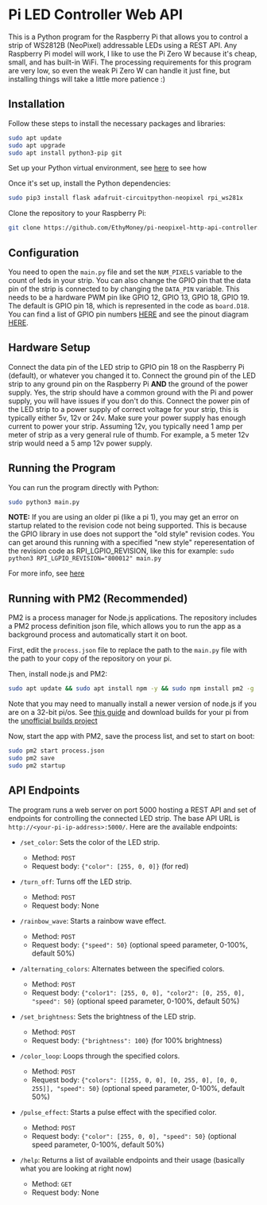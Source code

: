 # Pi LED Controller Web API

This is a Python program for the Raspberry Pi that allows you to control a strip of WS2812B (NeoPixel) addressable LEDs using a REST API. Any Raspberry Pi model will work, I like to use the Pi Zero W because it's cheap, small, and has built-in WiFi. The processing requirements for this program are very low, so even the weak Pi Zero W can handle it just fine, but installing things will take a little more patience :)

## Installation

Follow these steps to install the necessary packages and libraries:

```bash
sudo apt update
sudo apt upgrade
sudo apt install python3-pip git
```

Set up your Python virtual environment, see [here](https://learn.adafruit.com/circuitpython-on-raspberrypi-linux/installing-circuitpython-on-raspberry-pi#setup-virtual-environment-3157129) to see how

Once it's set up, install the Python dependencies:

```bash
sudo pip3 install flask adafruit-circuitpython-neopixel rpi_ws281x
```

Clone the repository to your Raspberry Pi:

```bash
git clone https://github.com/EthyMoney/pi-neopixel-http-api-controller.git
```

## Configuration

You need to open the `main.py` file and set the `NUM_PIXELS` variable to the count of leds in your strip. You can also change the GPIO pin that the data pin of the strip is connected to by changing the `DATA_PIN` variable. This needs to be a hardware PWM pin like GPIO 12, GPIO 13, GPIO 18, GPIO 19. The default is GPIO pin 18, which is represented in the code as `board.D18`. You can find a list of GPIO pin numbers [HERE](https://www.raspberrypi.com/documentation/computers/raspberry-pi.html#gpio-pins) and see the pinout diagram [HERE](https://www.raspberrypi.com/documentation/computers/raspberry-pi.html#gpio).

## Hardware Setup

Connect the data pin of the LED strip to GPIO pin 18 on the Raspberry Pi (default), or whatever you changed it to. Connect the ground pin of the LED strip to any ground pin on the Raspberry Pi **AND** the ground of the power supply. Yes, the strip should have a common ground with the Pi and power supply, you will have issues if you don't do this. Connect the power pin of the LED strip to a power supply of correct voltage for your strip, this is typically either 5v, 12v or 24v. Make sure your power supply has enough current to power your strip. Assuming 12v, you typically need 1 amp per meter of strip as a very general rule of thumb. For example, a 5 meter 12v strip would need a 5 amp 12v power supply.

## Running the Program

You can run the program directly with Python:
  
```bash
sudo python3 main.py
```

**NOTE:** If you are using an older pi (like a pi 1), you may get an error on startup related to the revision code not being supported. This is because the GPIO library in use does not support the "old style" revision codes. You can get around this running with a specified "new style" reperesentation of the revision code as RPI_LGPIO_REVISION, like this for example: `sudo python3 RPI_LGPIO_REVISION="800012" main.py`

For more info, see [here](https://rpi-lgpio.readthedocs.io/en/latest/differences.html#pi-revision)

## Running with PM2 (Recommended)

PM2 is a process manager for Node.js applications. The repository includes a PM2 process definition json file, which allows you to run the app as a background process and automatically start it on boot.

First, edit the `process.json` file to replace the path to the `main.py` file with the path to your copy of the repository on your pi.

Then, install node.js and PM2:

```bash
sudo apt update && sudo apt install npm -y && sudo npm install pm2 -g
```

Note that you may need to manually install a newer version of node.js if you are on a 32-bit pi/os. See [this guide](https://www.instructables.com/Install-Nodejs-and-Npm-on-Raspberry-Pi) and download builds for your pi from the [unofficial builds project](https://unofficial-builds.nodejs.org) 

Now, start the app with PM2, save the process list, and set to start on boot:

```bash
sudo pm2 start process.json
sudo pm2 save
sudo pm2 startup
```

## API Endpoints

The program runs a web server on port 5000 hosting a REST API and set of endpoints for controlling the connected LED strip. The base API URL is `http://<your-pi-ip-address>:5000/`. Here are the available endpoints:

- `/set_color`: Sets the color of the LED strip.
  - Method: `POST`
  - Request body: `{"color": [255, 0, 0]}` (for red)

- `/turn_off`: Turns off the LED strip.
  - Method: `POST`
  - Request body: None

- `/rainbow_wave`: Starts a rainbow wave effect.
  - Method: `POST`
  - Request body: `{"speed": 50}` (optional speed parameter, 0-100%, default 50%)

- `/alternating_colors`: Alternates between the specified colors.
  - Method: `POST`
  - Request body: `{"color1": [255, 0, 0], "color2": [0, 255, 0], "speed": 50}` (optional speed parameter, 0-100%, default 50%)

- `/set_brightness`: Sets the brightness of the LED strip.
  - Method: `POST`
  - Request body: `{"brightness": 100}` (for 100% brightness)

- `/color_loop`: Loops through the specified colors.
  - Method: `POST`
  - Request body: `{"colors": [[255, 0, 0], [0, 255, 0], [0, 0, 255]], "speed": 50}` (optional speed parameter, 0-100%, default 50%)

- `/pulse_effect`: Starts a pulse effect with the specified color.
  - Method: `POST`
  - Request body: `{"color": [255, 0, 0], "speed": 50}` (optional speed parameter, 0-100%, default 50%)

- `/help`: Returns a list of available endpoints and their usage (basically what you are looking at right now)
  - Method: `GET`
  - Request body: None
